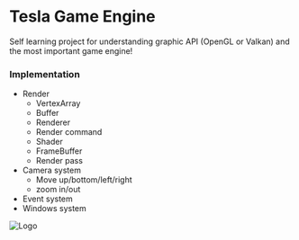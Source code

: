# Tesla Game Engine
Self learning project for understanding graphic API (OpenGL or Valkan) and the most important game engine!

### Implementation
* Render
  * VertexArray
  * Buffer
  * Renderer
  * Render command
  * Shader
  * FrameBuffer
  * Render pass
* Camera system
  * Move up/bottom/left/right
  * zoom in/out
* Event system
* Windows system
 


![Logo](https://github.com/ltp19930730/Tesla/assets/15324716/ff3f8118-f130-4e41-89cd-f217918b71ef)
